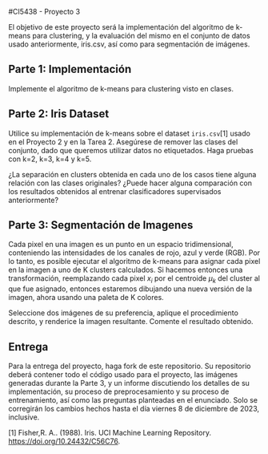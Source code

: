 #CI5438 - Proyecto 3

El objetivo de este proyecto será la implementación del algoritmo de k-means para clustering, y la evaluación del mismo en el conjunto de datos usado anteriormente, iris.csv, así como para segmentación de imágenes.

## Parte 1: Implementación

Implemente el algoritmo de k-means para clustering visto en clases.

## Parte 2: Iris Dataset

Utilice su implementación de k-means sobre el dataset `iris.csv`[1] usado en el Proyecto 2 y en la Tarea 2. Asegúrese de remover las clases del conjunto, dado que queremos utilizar datos no etiquetados. Haga pruebas con k=2, k=3, k=4 y k=5.

¿La separación en clusters obtenida en cada uno de los casos tiene alguna relación con las clases originales? ¿Puede hacer alguna comparación con los resultados obtenidos al entrenar clasificadores supervisados anteriormente?

## Parte 3: Segmentación de Imagenes

Cada pixel en una imagen es un punto en un espacio tridimensional, conteniendo las intensidades de los canales de rojo, azul y verde (RGB). Por lo tanto, es posible ejecutar el algoritmo de k-means para asignar cada pixel en la imagen a uno de K clusters calculados. Si hacemos entonces una transformación, reemplazando cada pixel $x_i$ por el centroide $\mu_k$ del cluster al que fue asignado, entonces estaremos dibujando una nueva versión de la imagen, ahora usando una paleta de K colores.

Seleccione dos imágenes de su preferencia, aplique el procedimiento descrito, y renderice la imagen resultante. Comente el resultado obtenido.

## Entrega

Para la entrega del proyecto, haga fork de este repositorio. Su repositorio deberá contener todo el código usado para el proyecto, las imágenes generadas durante la Parte 3, y un informe discutiendo los detalles de su implementación, su proceso de preprocesamiento y su proceso de entrenamiento, así como las preguntas planteadas en el enunciado. Solo se corregirán los cambios hechos hasta el día viernes 8 de diciembre de 2023, inclusive.


[1] Fisher,R. A.. (1988). Iris. UCI Machine Learning Repository. https://doi.org/10.24432/C56C76.
